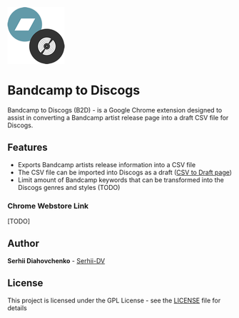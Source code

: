 ![Bandcanmp to Discogs](https://github.com/Serhii-DV/bandcamp-to-discogs/blob/main/images/b2d_logo_128.png?raw=true)

# Bandcamp to Discogs

Bandcamp to Discogs (B2D) - is a Google Chrome extension designed to assist in converting a Bandcamp artist release page into a draft CSV file for Discogs.

## Features

 * Exports Bandcamp artists release information into a CSV file
 * The CSV file can be imported into Discogs as a draft ([CSV to Draft page](https://www.discogs.com/release/csv_to_draft))
 * Limit amount of Bandcamp keywords that can be transformed into the Discogs genres and styles (TODO)


### Chrome Webstore Link

[TODO]
## Author

**Serhii Diahovchenko** - [Serhii-DV](https://github.com/Serhii-DV)

## License

This project is licensed under the GPL License - see the [LICENSE](LICENSE) file for details
